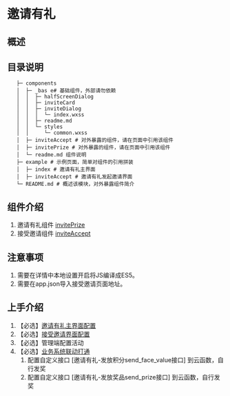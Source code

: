 # 邀请有礼

## 概述

## 目录说明

```
   ├─ components 
   │  ├─ _bas e# 基础组件，外部请勿依赖
   │  │  ├─ halfScreenDialog
   │  │  ├─ inviteCard
   │  │  ├─ inviteDialog
   │  │  │  └─ index.wxss
   │  │  ├─ readme.md
   │  │  └─ styles
   │  │     └─ common.wxss
   │  ├─ inviteAccept # 对外暴露的组件，请在页面中引用该组件
   │  ├─ invitePrize # 对外暴露的组件，请在页面中引用该组件
   │  └─ readme.md 组件说明
   ├─ example # 示例页面，简单对组件的引用拼装
   │  ├─ index # 邀请有礼主界面
   │  ├─ inviteAccept # 邀请有礼发起邀请界面
   └─ README.md # 概述该模块，对外暴露组件简介
```

## 组件介绍

1. 邀请有礼组件 [invitePrize](./components/invitePrize/README.md)
2. 接受邀请组件 [inviteAccept](./components/inviteAccept/README.md)

## 注意事项

1. 需要在详情中本地设置开启将JS编译成ES5。
2. 需要在app.json导入接受邀请页面地址。

## 上手介绍

1. 【必选】[邀请有礼主界面配置](./components/invitePrize)
2. 【必选】[接受邀请界面配置](./components/inviteAccept)
3. 【必选】管理端配置活动
4. 【必选】[业务系统联动打通](https://github.com/TencentCloudBase-PageModule/invite-new-user/blob/dev/docs/diy.md)
   1. 配置自定义接口 [邀请有礼-发放积分send_face_value接口] 到云函数，自行发奖
   2. 配置自定义接口 [邀请有礼-发放奖品send_prize接口] 到云函数，自行发奖
